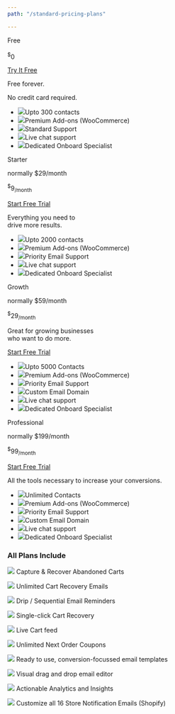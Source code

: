 ```yaml
---
path: "/standard-pricing-plans"

---
```


<row>

<plan size="3" class="plan-bdr-right plan-bdr-bg">

<div slot="plan-title">
Free
</div>

 <div slot="original-price-line">   
<br>
</div>

<div slot="plan-price">
<sup>$</sup>0
</div>

<div slot="plan-button">

<a class="btn-outline btn-lg" href="https://app.retainful.com/dashboard?utm_source=conversion&utm_medium=free&utm_campaign=pricing" target="_blank" rel="noopener noreferrer"> Try  It Free </a>

</div>

<div slot="pricing-slogan">

Free forever.

No credit card required.

</div>

<div slot="plan-features">

<ul>

<li><img src="../images/landingpage/pricing-plans-icons/check.svg" class="plan-have">Upto 300 contacts</li>
<li><img src="../images/landingpage/pricing-plans-icons/close.svg" class="plan-not">Premium Add-ons (WooCommerce)</li>
<li><img src="../images/landingpage/pricing-plans-icons/check.svg" class="plan-have">Standard Support</li>
<li><img src="../images/landingpage/pricing-plans-icons/close.svg" class="plan-not">Live chat support</li>
<li><img src="../images/landingpage/pricing-plans-icons/close.svg" class="plan-not">Dedicated Onboard Specialist</li>

</ul>

</div>

</plan>

<plan size="3" class="plan-bdr-bg">

<div slot="plan-title">
Starter
</div>

<div slot="original-price-line">

normally $29/month

</div>

<div slot="plan-price">

<sup>$</sup>9<sub>/month</sub>

</div>

<div slot="plan-button">

<a class="btn-action btn-lg" href="https://app.retainful.com/dashboard?utm_source=conversion&utm_medium=starter&utm_campaign=pricing" target="_blank" rel="noopener noreferrer">Start Free Trial </a>

</div>

<div slot="pricing-slogan">

Everything you need to          
drive more results.

</div>

<div slot="plan-features">

<ul>

<li><img src="../images/landingpage/pricing-plans-icons/check.svg" class="plan-have">Upto 2000 contacts</li>
<li><img src="../images/landingpage/pricing-plans-icons/check.svg" class="plan-have">Premium Add-ons (WooCommerce)</li>
<li><img src="../images/landingpage/pricing-plans-icons/check.svg" class="plan-have">Priority Email Support</li>
<li><img src="../images/landingpage/pricing-plans-icons/close.svg" class="plan-not">Live chat support</li>
<li><img src="../images/landingpage/pricing-plans-icons/close.svg" class="plan-not">Dedicated Onboard Specialist</li>

</ul>

</div>

</plan>

<plan size="3"  class="featured plan-bdr-bg">

<div slot="plan-title">
Growth
</div>

<div slot="original-price-line">

normally $59/month

</div>

<div slot="plan-price" >

<sup>$</sup>29<sub>/month</sub>

</div>

<div slot="pricing-slogan">

Great for growing businesses        
who want to do more.

</div>

<div slot="plan-button">
 
<a class="btn-action btn-lg" href="https://app.retainful.com/dashboard?utm_source=conversion&utm_medium=growth&utm_campaign=pricing" target="_blank" rel="noopener noreferrer">Start Free Trial </a>

</div>

<div slot="plan-features">

<ul class="pricing-details_list">

<li><img src="../images/landingpage/pricing-plans-icons/check.svg" class="plan-have">Upto 5000 Contacts</li>
<li><img src="../images/landingpage/pricing-plans-icons/check.svg" class="plan-have">Premium Add-ons (WooCommerce)</li>
<li><img src="../images/landingpage/pricing-plans-icons/check.svg" class="plan-have">Priority Email Support</li>
<li><img src="../images/landingpage/pricing-plans-icons/check.svg" class="plan-have">Custom Email Domain</li>
<li><img src="../images/landingpage/pricing-plans-icons/close.svg" class="plan-not">Live chat support</li>
<li><img src="../images/landingpage/pricing-plans-icons/close.svg" class="plan-not">Dedicated Onboard Specialist</li>

</ul>
  
</div>

</plan>

<plan size="3" class="plan-bdr-bg">

<div slot="plan-title">
Professional
</div>

<div slot="original-price-line">

normally $199/month

</div>

<div slot="plan-price">
<sup>$</sup>99<sub>/month</sub>
</div>

<div slot="plan-button">

<a class="btn-action btn-lg" href="https://app.retainful.com/dashboard?utm_source=conversion&utm_medium=professional&utm_campaign=pricing" target="_blank" rel="noopener noreferrer">Start Free Trial </a>

</div>

<div slot="pricing-slogan">

All the tools necessary to 
increase your conversions.

</div>

<div slot="plan-features">

<ul>

<li><img src="../images/landingpage/pricing-plans-icons/check.svg" class="plan-have">Unlimited Contacts</li>
<li><img src="../images/landingpage/pricing-plans-icons/check.svg" class="plan-have">Premium Add-ons (WooCommerce)</li>
<li><img src="../images/landingpage/pricing-plans-icons/check.svg" class="plan-have">Priority Email Support</li>
<li><img src="../images/landingpage/pricing-plans-icons/check.svg" class="plan-have">Custom Email Domain</li>
<li><img src="../images/landingpage/pricing-plans-icons/check.svg" class="plan-have">Live chat support</li>
<li><img src="../images/landingpage/pricing-plans-icons/check.svg" class="plan-have">Dedicated Onboard Specialist</li>

</ul>


</div>

</plan>

</row>


<div class="plan-features p-2 ptb-2 plan-price-title">

### **All Plans Include**



<row class="text-left p-2 m-3">

<column size="6">

<div class="pricing-plans-icons">

<p> <img src="../images/landingpage/pricing-plans-icons/1.svg"> Capture & Recover Abandoned Carts </p>
<p> <img src="../images/landingpage/pricing-plans-icons/2.svg"> Unlimited Cart Recovery Emails</p>
<p> <img src="../images/landingpage/pricing-plans-icons/3.svg"> Drip / Sequential Email Reminders</p>
<p> <img src="../images/landingpage/pricing-plans-icons/4.svg"> Single-click Cart Recovery</p>
<p> <img src="../images/landingpage/pricing-plans-icons/5.svg"> Live Cart feed</p>

</div>

</column>

<column size="6">

<div class="pricing-plans-icons">

<p> <img src="../images/landingpage/pricing-plans-icons/6.svg"> Unlimited Next Order Coupons</p>
<p> <img src="../images/landingpage/pricing-plans-icons/7.svg"> Ready to use, conversion-focussed email templates</p>
<p> <img src="../images/landingpage/pricing-plans-icons/8.svg"> Visual drag and drop email editor</p>
<p> <img src="../images/landingpage/pricing-plans-icons/9.svg"> Actionable Analytics and Insights</p>
<p> <img src="../images/landingpage/pricing-plans-icons/10.svg"> Customize all 16 Store Notification Emails (Shopify)</p>

</div>

</column>

</row>

</div>

